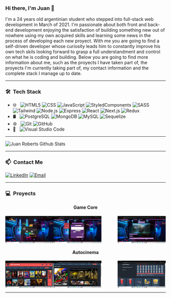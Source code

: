 ### Hi there, I'm Juan 👋
I'm a 24 years old argentinian student who stepped into full-stack web development in March of 2021. I'm passionate about both front and back-end development enjoying the satisfaction of building something new out of nowhere using my own acquired skills and learning some news in the process of developing each new proyect.
With me you are going to find a self-driven developer whose curiosity leads him to constantly improve his own tech skils looking forward to grasp a full understandment and control on what he is coding and building.
Below you are going to find more information about me, such as the proyects I have taken part of, the proyects I'm currently taking part of, my contact information and the complete stack I manage up to date.

*************

<h3> 🛠 &nbsp;Tech Stack</h3>

- 🌐 &nbsp;
  ![HTML5](https://img.shields.io/badge/-HTML5-333333?style=flat&logo=HTML5)
  ![CSS](https://img.shields.io/badge/-CSS-333333?style=flat&logo=CSS3&logoColor=1572B6)
  ![JavaScript](https://img.shields.io/badge/-JavaScript-333333?style=flat&logo=javascript)
  ![StyledComponents](https://img.shields.io/badge/-StyledComponents-333333?style=flat&logo=styledcomponents)
  ![SASS](https://img.shields.io/badge/-SASS-333333?style=flat&logo=SASS)
  ![Tailwind](https://img.shields.io/badge/-Tailwindcss-333333?style=flat&logo=tailwindcss)
  ![Node.js](https://img.shields.io/badge/-Node.js-333333?style=flat&logo=node.js)
  ![Express](https://img.shields.io/badge/-Express-333333?style=flat&logo=express)
  ![React](https://img.shields.io/badge/-React-333333?style=flat&logo=react)
  ![Next.js](https://img.shields.io/badge/-Next.js-333333?style=flat&logo=next.js)
  ![Redux](https://img.shields.io/badge/-Redux-333333?style=flat&logo=redux)
- 🛢 &nbsp;
  ![PostgreSQL](https://img.shields.io/badge/-PostgreSQL-333333?style=flat&logo=postgresql)
  ![MongoDB](https://img.shields.io/badge/-MongoDB-333333?style=flat&logo=mongodb)
  ![MySQL](https://img.shields.io/badge/-MySQL-333333?style=flat&logo=mysql)
  ![Sequelize](https://img.shields.io/badge/-Sequelize-333333?style=flat&logo=sequelize)
- ⚙️ &nbsp;
  ![Git](https://img.shields.io/badge/-Git-333333?style=flat&logo=git)
  ![GitHub](https://img.shields.io/badge/-GitHub-333333?style=flat&logo=github)
- 🔧 &nbsp;
  ![Visual Studio Code](https://img.shields.io/badge/-Visual%20Studio%20Code-333333?style=flat&logo=visual-studio-code&logoColor=007ACC)
  
*************
  
  ![Juan Roberts Github Stats](https://github-readme-stats.vercel.app/api?username=JotaCeR&show_icons=true&title_color=fff&icon_color=79ff97&text_color=9f9f9f&bg_color=151515)

*************

<h3> 📫 &nbsp;Contact Me</h3>
<a href="https://www.linkedin.com/in/juanroberts-dev/"><img alt="LinkedIn" src="https://img.shields.io/badge/LinkedIn-Juan%20Cruz%20Roberts-blue?style=flat-square&logo=linkedin"></a>
<a href="mailto:juancroberts31@gmail.com"><img alt="Email" src="https://img.shields.io/badge/Email-juancroberts31@gmail.com-blue?style=flat-square&logo=gmail"></a>

*************

<h3> 💻 &nbsp;Proyects</h3>

<h4 align="center">Game Core</h4>

<img align="left" width= "30%" src='GameCore1.png' /><img align="center" width= "30%" src='GameCore2.png' /><img align="right" width= "30%" src='GameCore3.png' />

<h4 align="center">Autocinema</h4>

<img align="left" width= "30%" src='Auto1.png' /><img align="center" width= "30%" src='Auto2.png' /><img align="right" width= "30%" src='Auto3.png' />

*************
